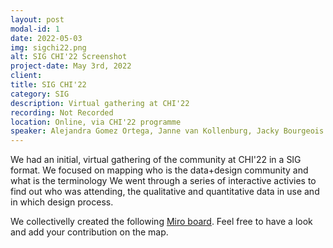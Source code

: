 ```yaml
---
layout: post
modal-id: 1
date: 2022-05-03
img: sigchi22.png
alt: SIG CHI'22 Screenshot
project-date: May 3rd, 2022
client: 
title: SIG CHI'22
category: SIG
description: Virtual gathering at CHI'22
recording: Not Recorded
location: Online, via CHI'22 programme
speaker: Alejandra Gomez Ortega, Janne van Kollenburg, Jacky Bourgeois
---
```


We had an initial, virtual gathering of the community at CHI'22 in a SIG format. We focused on mapping who is the data+design community and what is the terminology We went through a series of interactive activies to find out who was attending, the qualitative and quantitative data in use and in which design process.

We collectivelly created the following [Miro board](https://miro.com/app/board/uXjVO9kAiYw=/?share_link_id=550392868085). Feel free to have a look and add your contribution on the map.